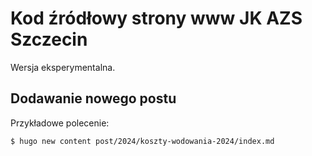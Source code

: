 # Kod źródłowy strony www JK AZS Szczecin

Wersja eksperymentalna.

## Dodawanie nowego postu

Przykładowe polecenie:

```
$ hugo new content post/2024/koszty-wodowania-2024/index.md
```
